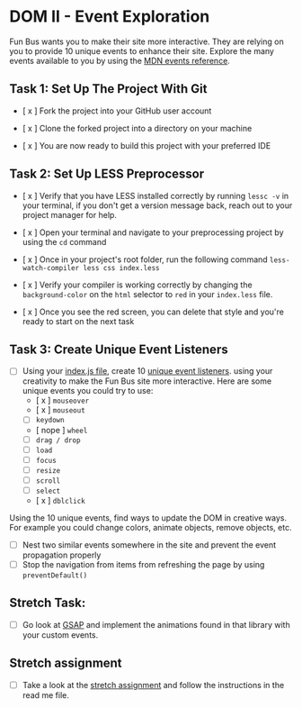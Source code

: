 # DOM II - Event Exploration

  

Fun Bus wants you to make their site more interactive. They are relying on you to provide 10 unique events to enhance their site. Explore the many events available to you by using the [MDN events reference](https://developer.mozilla.org/en-US/docs/Web/Events).

  

## Task 1: Set Up The Project With Git

  

* [ x ] Fork the project into your GitHub user account

* [ x ] Clone the forked project into a directory on your machine

* [ x ] You are now ready to build this project with your preferred IDE

  

## Task 2: Set Up LESS Preprocessor

* [ x ] Verify that you have LESS installed correctly by running `lessc -v` in your terminal, if you don't get a version message back, reach out to your project manager for help.

* [ x ] Open your terminal and navigate to your preprocessing project by using the `cd` command

* [ x ] Once in your project's root folder, run the following command `less-watch-compiler less css index.less`

* [ x ] Verify your compiler is working correctly by changing the `background-color` on the `html` selector to `red` in your `index.less` file.

* [ x ] Once you see the red screen, you can delete that style and you're ready to start on the next task

## Task 3: Create Unique Event Listeners

* [ ] Using your [index.js file](js/index.js), create 10 [unique event listeners](https://developer.mozilla.org/en-US/docs/Web/Events). using your creativity to make the Fun Bus site more interactive.  Here are some unique events you could try to use: 
	* [ x ] `mouseover`
	* [ x ] `mouseout`
	* [ ] `keydown`
	* [ nope ] `wheel`
	* [ ] `drag / drop`
	* [ ] `load`
	* [ ] `focus`
	* [ ] `resize`
	* [ ] `scroll`
	* [ ] `select`
	* [ x ] `dblclick`

Using the 10 unique events, find ways to update the DOM in creative ways. For example you could change colors, animate objects, remove objects, etc.

* [ ] Nest two similar events somewhere in the site and prevent the event propagation properly
* [ ] Stop the navigation from items from refreshing the page by using `preventDefault()`

## Stretch Task:

* [ ] Go look at [GSAP](https://greensock.com/) and implement the animations found in that library with your custom events.

  

## Stretch assignment

* [ ] Take a look at the [stretch assignment](stretch-assignment) and follow the instructions in the read me file.